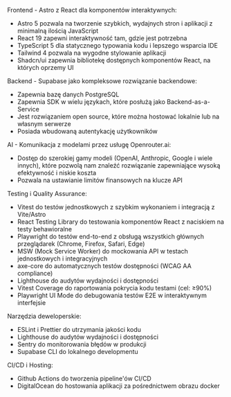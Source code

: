 Frontend - Astro z React dla komponentów interaktywnych:

- Astro 5 pozwala na tworzenie szybkich, wydajnych stron i aplikacji z minimalną ilością JavaScript
- React 19 zapewni interaktywność tam, gdzie jest potrzebna
- TypeScript 5 dla statycznego typowania kodu i lepszego wsparcia IDE
- Tailwind 4 pozwala na wygodne stylowanie aplikacji
- Shadcn/ui zapewnia bibliotekę dostępnych komponentów React, na których oprzemy UI

Backend - Supabase jako kompleksowe rozwiązanie backendowe:

- Zapewnia bazę danych PostgreSQL
- Zapewnia SDK w wielu językach, które posłużą jako Backend-as-a-Service
- Jest rozwiązaniem open source, które można hostować lokalnie lub na własnym serwerze
- Posiada wbudowaną autentykację użytkowników

AI - Komunikacja z modelami przez usługę Openrouter.ai:

- Dostęp do szerokiej gamy modeli (OpenAI, Anthropic, Google i wiele innych), które pozwolą nam znaleźć rozwiązanie zapewniające wysoką efektywność i niskie koszta
- Pozwala na ustawianie limitów finansowych na klucze API

Testing i Quality Assurance:

- Vitest do testów jednostkowych z szybkim wykonaniem i integracją z Vite/Astro
- React Testing Library do testowania komponentów React z naciskiem na testy behawioralne
- Playwright do testów end-to-end z obsługą wszystkich głównych przeglądarek (Chrome, Firefox, Safari, Edge)
- MSW (Mock Service Worker) do mockowania API w testach jednostkowych i integracyjnych
- axe-core do automatycznych testów dostępności (WCAG AA compliance)
- Lighthouse do audytów wydajności i dostępności
- Vitest Coverage do raportowania pokrycia kodu testami (cel: ≥90%)
- Playwright UI Mode do debugowania testów E2E w interaktywnym interfejsie

Narzędzia deweloperskie:

- ESLint i Prettier do utrzymania jakości kodu
- Lighthouse do audytów wydajności i dostępności
- Sentry do monitorowania błędów w produkcji
- Supabase CLI do lokalnego developmentu

CI/CD i Hosting:

- Github Actions do tworzenia pipeline'ów CI/CD
- DigitalOcean do hostowania aplikacji za pośrednictwem obrazu docker
